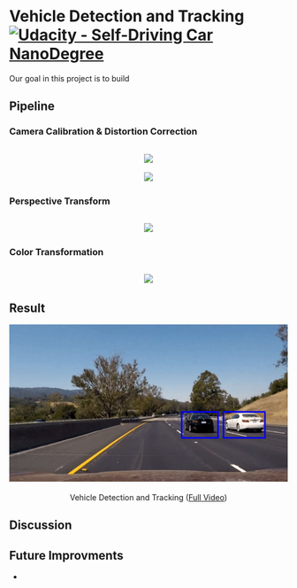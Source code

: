 # Vehicle Detection and Tracking [![Udacity - Self-Driving Car NanoDegree](https://s3.amazonaws.com/udacity-sdc/github/shield-carnd.svg)](http://www.udacity.com/drive)

Our goal in this project is to build 

## Pipeline

### Camera Calibration & Distortion Correction

```python

```
<p align="center">
  <img src="Media/calibration.png"/>
</p>

<p align="center">
  <img src="Media/src_dst.png"/>
</p>

### Perspective Transform

```python

```
<p align="center">
  <img src="Media/pre_warp.png"/>
</p>

### Color Transformation

```python

```
<p align="center">
  <img src="Media/thresh.png" width="550"/>
</p>

## Result

<p align="center">
  <img src="Media/result.gif" alt="Vehicle Detection and Tracking"/>
  <br/><br/>
  Vehicle Detection and Tracking (<a target="_blank" href="https://youtu.be/TAdXKc_fqCE">Full Video</a>)
</p>

## Discussion


## Future Improvments
* 
